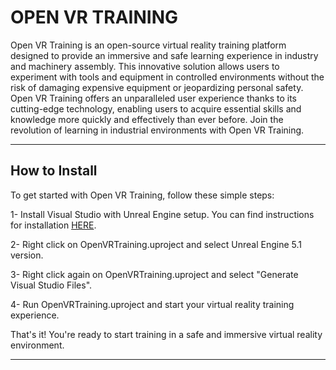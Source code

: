 # OPEN VR TRAINING 
Open VR Training is an open-source virtual reality training platform designed to provide an immersive and safe learning experience in industry and machinery assembly. This innovative solution allows users to experiment with tools and equipment in controlled environments without the risk of damaging expensive equipment or jeopardizing personal safety. Open VR Training offers an unparalleled user experience thanks to its cutting-edge technology, enabling users to acquire essential skills and knowledge more quickly and effectively than ever before. Join the revolution of learning in industrial environments with Open VR Training.

---
## How to Install
To get started with Open VR Training, follow these simple steps:

1- Install Visual Studio with Unreal Engine setup. You can find instructions for installation [HERE](https://docs.unrealengine.com/latest/INT/Programming/Development/VisualStudioSetup/).

2- Right click on OpenVRTraining.uproject and select Unreal Engine 5.1 version.

3- Right click again on OpenVRTraining.uproject and select "Generate Visual Studio Files".

4- Run OpenVRTraining.uproject and start your virtual reality training experience.

That's it! You're ready to start training in a safe and immersive virtual reality environment.

---